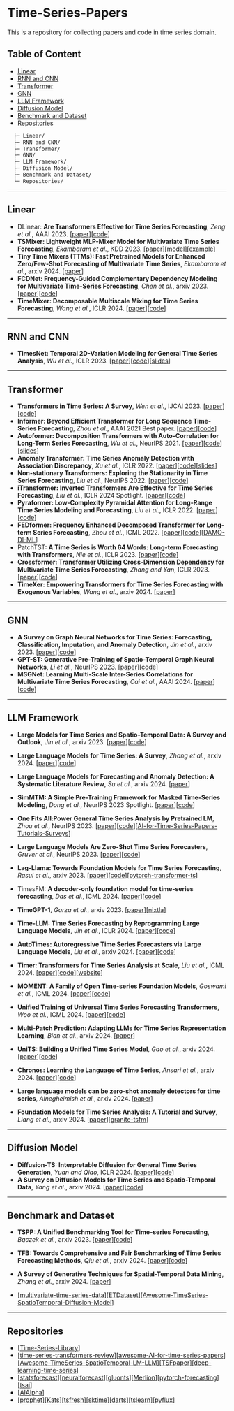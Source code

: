 # Time-Series-Papers
This is a repository for collecting papers and code in time series domain.

## Table of Content  

- [Linear](#linear)
- [RNN and CNN](#rnn-and-cnn)
- [Transformer](#transformer)
- [GNN](#gnn)
- [LLM Framework](#llm-framework)
- [Diffusion Model](#diffusion-model)
- [Benchmark and Dataset](#benchmark-and-dataset)
- [Repositories](#repositories)

```bash
  ├─ Linear/  
  ├─ RNN and CNN/           
  ├─ Transformer/
  ├─ GNN/
  ├─ LLM Framework/
  ├─ Diffusion Model/
  ├─ Benchmark and Dataset/                      
  └─ Repositories/         
```

---

## Linear

- DLinear: **Are Transformers Effective for Time Series Forecasting**, _Zeng et al._, AAAI 2023. \[[paper](https://arxiv.org/abs/2205.13504)\]\[[code](https://github.com/cure-lab/LTSF-Linear)\]
- **TSMixer: Lightweight MLP-Mixer Model for Multivariate Time Series Forecasting**, _Ekambaram et al._, KDD 2023. \[[paper](https://arxiv.org/abs/2306.09364)\]\[[model](https://huggingface.co/docs/transformers/main/en/model_doc/patchtsmixer)\]\[[example](https://github.com/ibm/tsfm#notebooks-links)\]
- **Tiny Time Mixers (TTMs): Fast Pretrained Models for Enhanced Zero/Few-Shot Forecasting of Multivariate Time Series**, _Ekambaram et al._, arxiv 2024. \[[paper](https://arxiv.org/abs/2401.03955)\]
- **FCDNet: Frequency-Guided Complementary Dependency Modeling for Multivariate Time-Series Forecasting**, _Chen et al._, arxiv 2023. \[[paper](https://arxiv.org/abs/2312.16450)\]\[[code](https://github.com/onceCWJ/FCDNet)\]
- **TimeMixer: Decomposable Multiscale Mixing for Time Series Forecasting**, _Wang et al._, ICLR 2024. \[[paper](https://arxiv.org/abs/2405.14616)\]\[[code](https://github.com/kwuking/TimeMixer)\]

---

## RNN and CNN

- **TimesNet: Temporal 2D-Variation Modeling for General Time Series Analysis**, _Wu et al._, ICLR 2023. \[[paper](https://arxiv.org/abs/2210.02186)\]\[[code](https://github.com/thuml/TimesNet)\]\[[slides](https://wuhaixu2016.github.io/pdf/ICLR2023_TimesNet.pdf)\]

---

## Transformer

- **Transformers in Time Series: A Survey**, _Wen et al._, IJCAI 2023. \[[paper](https://arxiv.org/abs/2202.07125)\]\[[code](https://github.com/qingsongedu/time-series-transformers-review)\]
- **Informer: Beyond Efficient Transformer for Long Sequence Time-Series Forecasting**, _Zhou et al._, AAAI 2021 Best paper. \[[paper](https://arxiv.org/abs/2012.07436)\]\[[code](https://github.com/zhouhaoyi/Informer2020)\]
- **Autoformer: Decomposition Transformers with Auto-Correlation for Long-Term Series Forecasting**, _Wu et al._, NeurIPS 2021. \[[paper](https://arxiv.org/abs/2106.13008)\]\[[code](https://github.com/thuml/Autoformer)\]\[[slides](https://wuhaixu2016.github.io/pdf/NeurIPS2021_Autoformer.pdf)\]
- **Anomaly Transformer: Time Series Anomaly Detection with Association Discrepancy**, _Xu et al._, ICLR 2022. \[[paper](https://arxiv.org/abs/2110.02642)\]\[[code](https://github.com/thuml/Anomaly-Transformer)\]\[[slides](https://wuhaixu2016.github.io/pdf/ICLR2022_Anomaly.pdf)\]
- **Non-stationary Transformers: Exploring the Stationarity in Time Series Forecasting**, _Liu et al._, NeurIPS 2022. \[[paper](https://arxiv.org/abs/2205.14415)\]\[[code](https://github.com/thuml/Nonstationary_Transformers)\]
- **iTransformer: Inverted Transformers Are Effective for Time Series Forecasting**, _Liu et al._, ICLR 2024 Spotlight. \[[paper](https://arxiv.org/abs/2310.06625)\]\[[code](https://github.com/thuml/iTransformer)\]
- **Pyraformer: Low-Complexity Pyramidal Attention for Long-Range Time Series Modeling and Forecasting**, _Liu et al._, ICLR 2022. \[[paper](https://openreview.net/forum?id=0EXmFzUn5I)\]\[[code](https://github.com/ant-research/Pyraformer)\]
- **FEDformer: Frequency Enhanced Decomposed Transformer for Long-term Series Forecasting**, _Zhou et al._, ICML 2022. \[[paper](https://arxiv.org/abs/2201.12740)\]\[[code](https://github.com/MAZiqing/FEDformer)\]\[[DAMO-DI-ML](https://github.com/DAMO-DI-ML)\]
- PatchTST: **A Time Series is Worth 64 Words: Long-term Forecasting with Transformers**, _Nie et al._, ICLR 2023. \[[paper](https://arxiv.org/abs/2211.14730)\]\[[code](https://github.com/yuqinie98/PatchTST)\]
- **Crossformer: Transformer Utilizing Cross-Dimension Dependency for Multivariate Time Series Forecasting**, _Zhang and Yan_, ICLR 2023.  \[[paper](https://openreview.net/forum?id=vSVLM2j9eie)\]\[[code](https://github.com/Thinklab-SJTU/Crossformer)\]
- **TimeXer: Empowering Transformers for Time Series Forecasting with Exogenous Variables**, _Wang et al._, arxiv 2024. \[[paper](https://arxiv.org/abs/2402.19072)\]

---

## GNN

- **A Survey on Graph Neural Networks for Time Series: Forecasting, Classification, Imputation, and Anomaly Detection**, _Jin et al._, arxiv 2023. \[[paper](https://arxiv.org/abs/2307.03759)\]\[[code](https://github.com/KimMeen/Awesome-GNN4TS)\]
- **GPT-ST: Generative Pre-Training of Spatio-Temporal Graph Neural Networks**, _Li et al._, NeurIPS 2023. \[[paper](https://arxiv.org/abs/2311.04245)\]\[[code](https://github.com/HKUDS/GPT-ST)\]
- **MSGNet: Learning Multi-Scale Inter-Series Correlations for Multivariate Time Series Forecasting**, _Cai et al._, AAAI 2024. \[[paper](https://arxiv.org/abs/2401.00423)\]\[[code](https://github.com/YoZhibo/MSGNet)\]

---

## LLM Framework

- **Large Models for Time Series and Spatio-Temporal Data: A Survey and Outlook**, _Jin et al._, arxiv 2023. \[[paper](https://arxiv.org/abs/2310.10196)\]\[[code](https://github.com/qingsongedu/Awesome-TimeSeries-SpatioTemporal-LM-LLM)\]
- **Large Language Models for Time Series: A Survey**, _Zhang et al._, arxiv 2024. \[[paper](https://arxiv.org/abs/2402.01801)\]\[[code](https://github.com/xiyuanzh/awesome-llm-time-series)\]
- **Large Language Models for Forecasting and Anomaly Detection: A Systematic Literature Review**, _Su et al._, arxiv 2024. \[[paper](https://arxiv.org/abs/2402.10350)\]

- **SimMTM: A Simple Pre-Training Framework for Masked Time-Series Modeling**, _Dong et al._, NeurIPS 2023 Spotlight. \[[paper](https://arxiv.org/abs/2302.00861)\]\[[code](https://github.com/thuml/SimMTM)\]
- **One Fits All:Power General Time Series Analysis by Pretrained LM**, _Zhou et al._, NeurIPS 2023. \[[paper](https://arxiv.org/abs/2302.11939)\]\[[code](https://github.com/DAMO-DI-ML/NeurIPS2023-One-Fits-All)\]\[[AI-for-Time-Series-Papers-Tutorials-Surveys](https://github.com/DAMO-DI-ML/AI-for-Time-Series-Papers-Tutorials-Surveys)\]
- **Large Language Models Are Zero-Shot Time Series Forecasters**, _Gruver et al._, NeurIPS 2023. \[[paper](https://arxiv.org/abs/2310.07820)\]\[[code](https://github.com/ngruver/llmtime)\]
- **Lag-Llama: Towards Foundation Models for Time Series Forecasting**, _Rasul et al._, arxiv 2023. \[[paper](https://arxiv.org/abs/2310.08278)\]\[[code](https://github.com/time-series-foundation-models/lag-llama)\]\[[pytorch-transformer-ts](https://github.com/kashif/pytorch-transformer-ts)\]
- TimesFM: **A decoder-only foundation model for time-series forecasting**, _Das et al._, ICML 2024. \[[paper](https://arxiv.org/abs/2310.10688)\]\[[code](https://github.com/google-research/timesfm)\]
- **TimeGPT-1**, _Garza et al._, arxiv 2023. \[[paper](https://arxiv.org/abs/2310.03589)\]\[[nixtla](https://github.com/Nixtla/nixtla)\]
- **Time-LLM: Time Series Forecasting by Reprogramming Large Language Models**, _Jin et al._, ICLR 2024. \[[paper](https://arxiv.org/abs/2310.01728)\]\[[code](https://github.com/KimMeen/Time-LLM)\]
- **AutoTimes: Autoregressive Time Series Forecasters via Large Language Models**, _Liu et al._, arxiv 2024. \[[paper](https://arxiv.org/abs/2402.02370)\]\[[code](https://github.com/thuml/AutoTimes)\]
- **Timer: Transformers for Time Series Analysis at Scale**, _Liu et al._, ICML 2024. \[[paper](https://arxiv.org/abs/2402.02368)\]\[[code](https://github.com/thuml/Large-Time-Series-Model)\]\[[website](https://thuml.github.io/timer)\]
- **MOMENT: A Family of Open Time-series Foundation Models**, _Goswami et al._, ICML 2024. \[[paper](https://arxiv.org/abs/2402.03885)\]\[[code](https://github.com/moment-timeseries-foundation-model/moment)\]
- **Unified Training of Universal Time Series Forecasting Transformers**, _Woo et al._, ICML 2024. \[[paper](https://arxiv.org/abs/2402.02592)\]\[[code](https://github.com/SalesforceAIResearch/uni2ts)\]
- **Multi-Patch Prediction: Adapting LLMs for Time Series Representation Learning**, _Bian et al._, arxiv 2024. \[[paper](https://arxiv.org/abs/2402.04852)\]
- **UniTS: Building a Unified Time Series Model**, _Gao et al._, arxiv 2024. \[[paper](https://arxiv.org/abs/2403.00131)\]\[[code](https://github.com/mims-harvard/UniTS)\]
- **Chronos: Learning the Language of Time Series**, _Ansari et al._, arxiv 2024. \[[paper](https://arxiv.org/abs/2403.07815)\]\[[code](https://github.com/amazon-science/chronos-forecasting)\]
- **Large language models can be zero-shot anomaly detectors for time series**, _Alnegheimish et al._, arxiv 2024. \[[paper](https://arxiv.org/abs/2405.14755)\]
- **Foundation Models for Time Series Analysis: A Tutorial and Survey**, _Liang et al._, arxiv 2024. \[[paper](https://arxiv.org/abs/2403.14735)\]\[[granite-tsfm](https://github.com/ibm-granite/granite-tsfm)\]

---
## Diffusion Model
- **Diffusion-TS: Interpretable Diffusion for General Time Series Generation**, _Yuan and Qiao_, ICLR 2024. \[[paper](https://arxiv.org/abs/2403.01742)\]\[[code](https://github.com/Y-debug-sys/Diffusion-TS)\]
- **A Survey on Diffusion Models for Time Series and Spatio-Temporal Data**, _Yang et al._, arxiv 2024. \[[paper](https://arxiv.org/abs/2404.18886)\]\[[code](https://github.com/yyysjz1997/Awesome-TimeSeries-SpatioTemporal-Diffusion-Model)\]

---

## Benchmark and Dataset
- **TSPP: A Unified Benchmarking Tool for Time-series Forecasting**, _Bączek et al._, arxiv 2023. \[[paper](https://arxiv.org/abs/2312.17100)\]\[[code](https://github.com/NVIDIA/DeepLearningExamples/tree/master/Tools/PyTorch/TimeSeriesPredictionPlatform)\]
- **TFB: Towards Comprehensive and Fair Benchmarking of Time Series Forecasting Methods**, _Qiu et al._, arxiv 2024. \[[paper](https://arxiv.org/abs/2403.20150)\]\[[code](https://github.com/decisionintelligence/TFB)\]
- **A Survey of Generative Techniques for Spatial-Temporal Data Mining**, _Zhang et al._, arxiv 2024. \[[paper](https://arxiv.org/abs/2405.09592)\]
  
- \[[multivariate-time-series-data](https://github.com/laiguokun/multivariate-time-series-data)\]\[[ETDataset](https://github.com/zhouhaoyi/ETDataset)\]\[[Awesome-TimeSeries-SpatioTemporal-Diffusion-Model](https://github.com/yyysjz1997/Awesome-TimeSeries-SpatioTemporal-Diffusion-Model)\]

---

## Repositories

- \[[Time-Series-Library](https://github.com/thuml/Time-Series-Library)\]
- \[[time-series-transformers-review](https://github.com/qingsongedu/time-series-transformers-review)\]\[[awesome-AI-for-time-series-papers](https://github.com/qingsongedu/awesome-AI-for-time-series-papers)\]\[[Awesome-TimeSeries-SpatioTemporal-LM-LLM](https://github.com/qingsongedu/Awesome-TimeSeries-SpatioTemporal-LM-LLM)\]\[[TSFpaper](https://github.com/ddz16/TSFpaper)\]\[[deep-learning-time-series](https://github.com/Alro10/deep-learning-time-series)\]
- \[[statsforecast](https://github.com/Nixtla/statsforecast)\]\[[neuralforecast](https://github.com/Nixtla/neuralforecast)\]\[[gluonts](https://github.com/awslabs/gluonts)\]\[[Merlion](https://github.com/salesforce/Merlion)\]\[[pytorch-forecasting](https://github.com/jdb78/pytorch-forecasting)\]\[[tsai](https://github.com/timeseriesAI/tsai)\]
- \[[AIAlpha](https://github.com/VivekPa/AIAlpha)\]
- \[[prophet](https://github.com/facebook/prophet)\]\[[Kats](https://github.com/facebookresearch/Kats)\]\[[tsfresh](https://github.com/blue-yonder/tsfresh)\]\[[sktime](https://github.com/sktime/sktime)\]\[[darts](https://github.com/unit8co/darts)\]\[[tslearn](https://github.com/tslearn-team/tslearn)\]\[[pyflux](https://github.com/RJT1990/pyflux)\]

